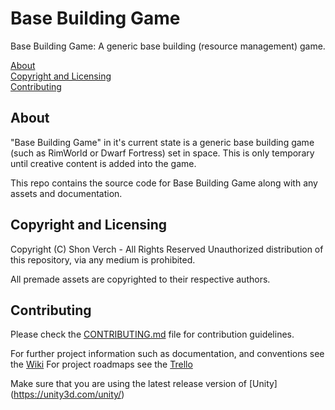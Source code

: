 # Base Building Game
Base Building Game: A generic base building (resource management) game.

[About](#about)  
[Copyright and Licensing](#copyright-and-licensing)  
[Contributing](#contributing)    

## About

"Base Building Game" in it's current state is a generic base building game (such as RimWorld or Dwarf Fortress) set in space. This is only temporary until creative content is added into the game.

This repo contains the source code for Base Building Game along with any assets and documentation.

## Copyright and Licensing

Copyright (C) Shon Verch - All Rights Reserved
Unauthorized distribution of this repository, via any medium is prohibited.

All premade assets are copyrighted to their respective authors.

## Contributing

Please check the [CONTRIBUTING.md](CONTRIBUTING.md) file for contribution guidelines.

For further project information such as documentation, and conventions see the [Wiki](https://github.com/GalacticGlum/BaseBuildingGame/wiki)
For project roadmaps see the [Trello](https://trello.com/b/sysUVfeV/base-building-game)

Make sure that you are using the latest release version of [Unity] (https://unity3d.com/unity/)
